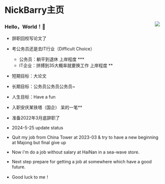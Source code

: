 # NickBarry主页

<img align="right" src="https://github-readme-stats.vercel.app/api?username=NickBarryNB&show_icons=true&icon_color=CE1D2D&text_color=718096&bg_color=ffffff&hide_title=true" />

### Hello，World！👋

- 辞职回校写论文了
- 考公务员还是去IT行业（Difficult Choice）
  - 公务员：躺平到退休														上岸程度 ***
  - IT企业：拼搏到35大概率就要换工作                             上岸程度 **
- 短期目标：大论文
- 长期目标：公务员公务员公务员~
- 人生目标：Have a fun

- 入职安庆某铁塔（国企）  呆的一笔**
- 准备2022年3月底辞职了

- 2024-5-25  update status
-   Quit my job from China Tower at 2023-03  &  try to have a new beginning at Majong but final give up
-   Now i'm do a job without salary at HaiNan in a sea-wave store.
-   Next step prepare for getting a job at somewhere which have a good future.
-   Good luck to me！
